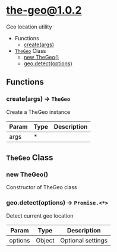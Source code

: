 <!-- // Code generated by coz. DO NOT EDIT. -->
# the-geo@1.0.2

Geo location utility

+ Functions
  + [create(args)](#the-geo-function-create)
+ [`TheGeo`](#the-geo-classes) Class
  + [new TheGeo()](#the-geo-classes-the-geo-constructor)
  + [geo.detect(options)](#the-geo-classes-the-geo-detect)

## Functions

<a class='md-heading-link' name="the-geo-function-create" ></a>

### create(args) -> `TheGeo`

Create a TheGeo instance

| Param | Type | Description |
| ----- | --- | -------- |
| args | * |  |



<a class='md-heading-link' name="the-geo-classes"></a>

## `TheGeo` Class






<a class='md-heading-link' name="the-geo-classes-the-geo-constructor" ></a>

### new TheGeo()

Constructor of TheGeo class



<a class='md-heading-link' name="the-geo-classes-the-geo-detect" ></a>

### geo.detect(options) -> `Promise.<*>`

Detect current geo location

| Param | Type | Description |
| ----- | --- | -------- |
| options | Object | Optional settings |




